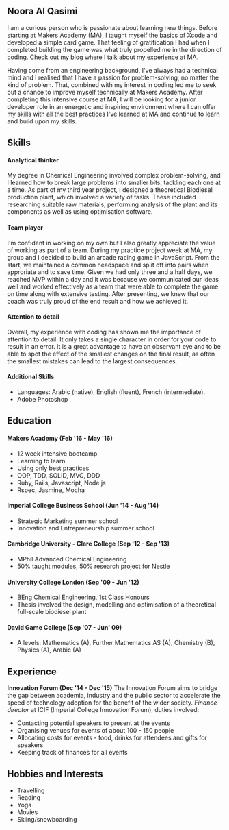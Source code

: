 ## Noora Al Qasimi

I am a curious person who is passionate about learning new things. Before starting at Makers Academy (MA), I taught myself the basics of Xcode and developed a simple card game. That feeling of gratification I had when I completed building the game was what truly propelled me in the direction of coding. Check out my [blog](https://medium.com/@n.k.alqasimi) where I talk about my experience at MA.

Having come from an engineering background, I've always had a technical mind and I realised that I have a passion for problem-solving, no matter the kind of problem. That, combined with my interest in coding led me to seek out a chance to improve myself technically at Makers Academy. After completing this intensive course at MA, I will be looking for a junior developer role in an energetic and inspiring environment where I can offer my skills with all the best practices I've learned at MA and continue to learn and build upon my skills.

## Skills

#### Analytical thinker

My degree in Chemical Engineering involved complex problem-solving, and I learned how to break large problems into smaller bits, tackling each one at a time. As part of my third year project, I designed a theoretical Biodiesel production plant, which involved a variety of tasks. These included researching suitable raw materials, performing analysis of the plant and its components as well as using optimisation software.

#### Team player

I'm confident in working on my own but I also greatly appreciate the value of working as part of a team. During my practice project week at MA, my group and I decided to build an arcade racing game in JavaScript. From the start, we maintained a common headspace and split off into pairs when approriate and to save time. Given we had only three and a half days, we reached MVP within a day and it was because we communicated our ideas well and worked effectively as a team that were able to complete the game on time along with extensive testing. After presenting, we knew that our coach was truly proud of the end result and how we achieved it.


#### Attention to detail

Overall, my experience with coding has shown me the importance of attention to detail. It only takes a single character in order for your code to result in an error. It is a great advantage to have an observant eye and to be able to spot the effect of the smallest changes on the final result, as often the smallest mistakes can lead to the largest consequences.

#### Additional Skills
- Languages: Arabic (native), English (fluent), French (intermediate).
- Adobe Photoshop

## Education

#### Makers Academy (Feb '16 - May '16)
- 12 week intensive bootcamp
- Learning to learn
- Using only best practices
- OOP, TDD, SOLID, MVC, DDD
- Ruby, Rails, Javascript, Node.js
- Rspec, Jasmine, Mocha

#### Imperial College Business School (Jun '14 - Aug '14)
- Strategic Marketing summer school
- Innovation and Entrepreneurship summer school

#### Cambridge University - Clare College (Sep '12 - Sep '13)
- MPhil Advanced Chemical Engineering
- 50% taught modules, 50% research project for Nestle

#### University College London	(Sep '09 - Jun '12)
- BEng Chemical Engineering, 1st Class Honours
- Thesis involved the design, modelling and optimisation of a theoretical full-scale biodiesel plant

#### David Game College	(Sep '07 - Jun' 09)
- A levels: Mathematics (A), Further Mathematics AS (A), Chemistry (B), Physics (A), Arabic (A)

## Experience

**Innovation Forum (Dec '14 - Dec '15)**
The Innovation Forum aims to bridge the gap between academia, industry and the public sector to accelerate the speed of technology adoption for the benefit of the wider society. 
*Finance director* at ICIF (Imperial College Innovation Forum), duties involved:
- Contacting potential speakers to present at the events
- Organising venues for events of about 100 - 150 people
- Allocating costs for events - food, drinks for attendees and gifts for speakers
- Keeping track of finances for all events




## Hobbies and Interests
- Travelling
- Reading
- Yoga
- Movies
- Skiing/snowboarding

